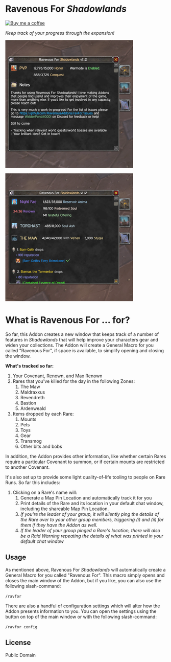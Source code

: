# Ravenous For *Shadowlands*

[![Buy me a coffee](https://img.shields.io/badge/help%20out-Buy%20me%20a%20coffee-81b3a0)](https://www.buymeacoffee.com/waldenpond)

*Keep track of your progress through the expansion!*

![General Tab](https://raw.githubusercontent.com/RavenousAddons/assets/main/ravFor1.1.2-General.png)

![Shadowlands Tab](https://raw.githubusercontent.com/RavenousAddons/assets/main/ravFor1.1.2-Shadowlands.png)

# What is Ravenous For … for?

So far, this Addon creates a new window that keeps track of a number of features in *Shadowlands* that will help improve your characters gear and widen your collections. The Addon will create a General Macro for you called "Ravenous For", if space is available, to simplify opening and closing the window.

**What's tracked so far:**

1. Your Covenant, Renown, and Max Renown
2. Rares that you've killed for the day in the following Zones:
    1. The Maw
    2. Maldraxxus
    3. Revendreth
    4. Bastion
    5. Ardenweald
3. Items dropped by each Rare:
    1. Mounts
    2. Pets
    3. Toys
    4. Gear
    5. Transmog
    6. Other bits and bobs

In addition, the Addon provides other information, like whether certain Rares require a particular Covenant to summon, or if certain mounts are restricted to another Covenant.

It's also set up to provide some light quality-of-life tooling to people on Rare Runs. So far this includes:

1. Clicking on a Rare's name will:
    1. Generate a Map Pin Location and automatically track it for you
    2. Print details of the Rare and its location in your default chat window, including the shareable Map Pin Location.
    3. *If you're the leader of your group, it will silently ping the details of the Rare over to your other group members, triggering (i) and (ii) for them if they have the Addon as well.*
    4. *If the leader of your group pinged a Rare's location, there will also be a Raid Warning repeating the details of what was printed in your default chat window*

## Usage

As mentioned above, Ravenous For *Shadowlands* will automatically create a General Macro for you called "Ravenous For". This macro simply opens and closes the main window of the Addon, but if you like, you can also use the following slash-command:

`/ravfor`

There are also a handful of configuration settings which will alter how the Addon presents information to you. You can open the settings using the button on top of the main window or with the following slash-command:

`/ravfor config`

## License

Public Domain
